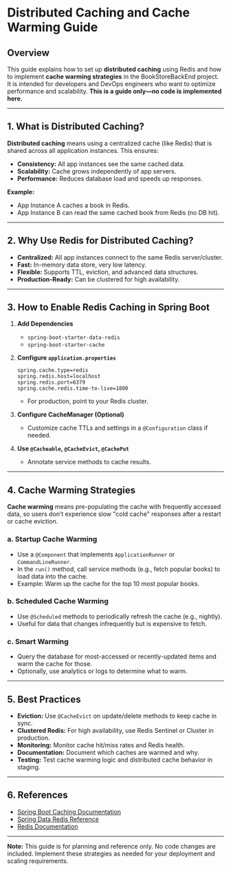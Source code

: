 # Distributed Caching and Cache Warming Guide

## Overview

This guide explains how to set up **distributed caching** using Redis and how to implement **cache warming strategies** in the BookStoreBackEnd project. It is intended for developers and DevOps engineers who want to optimize performance and scalability. **This is a guide only—no code is implemented here.**

---

## 1. What is Distributed Caching?

**Distributed caching** means using a centralized cache (like Redis) that is shared across all application instances. This ensures:
- **Consistency:** All app instances see the same cached data.
- **Scalability:** Cache grows independently of app servers.
- **Performance:** Reduces database load and speeds up responses.

**Example:**
- App Instance A caches a book in Redis.
- App Instance B can read the same cached book from Redis (no DB hit).

---

## 2. Why Use Redis for Distributed Caching?

- **Centralized:** All app instances connect to the same Redis server/cluster.
- **Fast:** In-memory data store, very low latency.
- **Flexible:** Supports TTL, eviction, and advanced data structures.
- **Production-Ready:** Can be clustered for high availability.

---

## 3. How to Enable Redis Caching in Spring Boot

1. **Add Dependencies**
   - `spring-boot-starter-data-redis`
   - `spring-boot-starter-cache`

2. **Configure `application.properties`**
   ```properties
   spring.cache.type=redis
   spring.redis.host=localhost
   spring.redis.port=6379
   spring.cache.redis.time-to-live=1800
   ```
   - For production, point to your Redis cluster.

3. **Configure CacheManager (Optional)**
   - Customize cache TTLs and settings in a `@Configuration` class if needed.

4. **Use `@Cacheable`, `@CacheEvict`, `@CachePut`**
   - Annotate service methods to cache results.

---

## 4. Cache Warming Strategies

**Cache warming** means pre-populating the cache with frequently accessed data, so users don’t experience slow "cold cache" responses after a restart or cache eviction.

### a. Startup Cache Warming
- Use a `@Component` that implements `ApplicationRunner` or `CommandLineRunner`.
- In the `run()` method, call service methods (e.g., fetch popular books) to load data into the cache.
- Example: Warm up the cache for the top 10 most popular books.

### b. Scheduled Cache Warming
- Use `@Scheduled` methods to periodically refresh the cache (e.g., nightly).
- Useful for data that changes infrequently but is expensive to fetch.

### c. Smart Warming
- Query the database for most-accessed or recently-updated items and warm the cache for those.
- Optionally, use analytics or logs to determine what to warm.

---

## 5. Best Practices

- **Eviction:** Use `@CacheEvict` on update/delete methods to keep cache in sync.
- **Clustered Redis:** For high availability, use Redis Sentinel or Cluster in production.
- **Monitoring:** Monitor cache hit/miss rates and Redis health.
- **Documentation:** Document which caches are warmed and why.
- **Testing:** Test cache warming logic and distributed cache behavior in staging.

---

## 6. References
- [Spring Boot Caching Documentation](https://docs.spring.io/spring-boot/docs/current/reference/html/io.html#io.caching)
- [Spring Data Redis Reference](https://docs.spring.io/spring-data/redis/docs/current/reference/html/)
- [Redis Documentation](https://redis.io/documentation)

---

**Note:** This guide is for planning and reference only. No code changes are included. Implement these strategies as needed for your deployment and scaling requirements. 